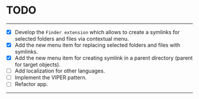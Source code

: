 # TODO

---

- [x] Develop the `Finder extension`  which allows to create a symlinks for selected folders and files via contextual menu.
- [x]  Add the new menu item for replacing selected folders and files with symlinks.
- [x]  Add the new menu item for creating symlink in a parent directory (parent for target objects).
- [ ]  Add localization for other languages.
- [ ]  Implement the VIPER pattern.
- [ ]  Refactor app.

---

